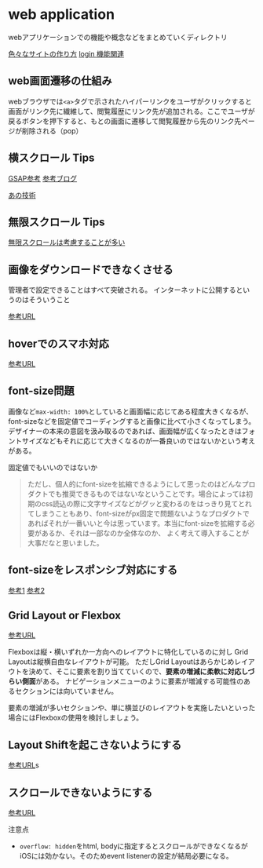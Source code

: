 # web application

webアプリケーションでの機能や概念などをまとめていくディレクトリ

[色々なサイトの作り方](https://commte.net/4266)
[login 機能関連](./login.md)


## web画面遷移の仕組み

webブラウザでは`<a>`タグで示されたハイパーリンクをユーザがクリックすると画面がリンク先に繊維して、閲覧履歴にリンク先が追加される。ここでユーザが戻るボタンを押下すると、もとの画面に遷移して閲覧履歴から先のリンク先ページが削除される（pop）

## 横スクロール Tips

[GSAP参考](https://codepen.io/GreenSock/pen/YzygYvM)
[参考ブログ](https://img-flow.com/blog/coding/animation/yokoscroll/)

[あの技術](https://qiita.com/dorarep/items/4dc8bf1684de674abaca)

## 無限スクロール Tips

[無限スクロールは考慮することが多い](https://blog.ojisan.io/i-hate-infinite-scroll/)

## 画像をダウンロードできなくさせる

管理者で設定できることはすべて突破される。
インターネットに公開するというのはそういうこと

[参考URL](https://qiita.com/shisama/items/be0e432711de359598ed)
## hoverでのスマホ対応

[参考URL](https://pengi-n.co.jp/blog/hover/)

## font-size問題

画像など`max-width: 100%`としていると画面幅に応じてある程度大きくなるが、font-sizeなどを固定値でコーディングすると画像に比べて小さくなってしまう。
デザイナーの本来の意図を汲み取るのであれば、画面幅が広くなったときはフォントサイズなどもそれに応じて大きくなるのが一番良いのではないかという考えがある。

固定値でもいいのではないか
>ただし、個人的にfont-sizeを拡縮できるようにして思ったのはどんなプロダクトでも推奨できるものではないなということです。場合によっては初期のcss読込の際に文字サイズなどがグッと変わるのをはっきり見てとれてしまうこともあり、font-sizeがpx固定で問題ないようなプロダクトであればそれが一番いいと今は思っています。本当にfont-sizeを拡縮する必要があるか、それは一部なのか全体なのか、
>よく考えて導入することが大事だなと思いました。


## font-sizeをレスポンシブ対応にする

[参考1](https://web-design-textbook.com/recipe/text-responsive.html)
[参考2](https://coliss.com/articles/build-websites/operation/css/how-calc-works-by-ire.html)

## Grid Layout or Flexbox

[参考URL](https://zero-plus.io/media/grid-layout/)

Flexboxは縦・横いずれか一方向へのレイアウトに特化しているのに対し
Grid Layoutは縦横自由なレイアウトが可能。
ただしGrid Layoutはあらかじめレイアウトを決めて、そこに要素を割り当てていくので、**要素の増減に柔軟に対応しづらい側面**がある。
ナビゲーションメニューのように要素が増減する可能性のあるセクションには向いていません。

要素の増減が多いセクションや、単に横並びのレイアウトを実施したいといった場合にはFlexboxの使用を検討しましょう。

## Layout Shiftを起こさないようにする

[参考URL](https://web.dev/i18n/ja/optimize-cls/)s

## スクロールできないようにする

[参考URL](https://www.ipentec.com/document/css-block-scroll-using-position-property)

注意点
- `overflow: hidden`をhtml, bodyに指定するとスクロールができなくなるがiOSには効かない。そのためevent listenerの設定が結局必要になる。


